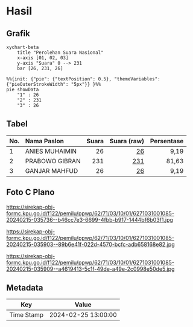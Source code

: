 # Hasil

## Grafik

```mermaid
xychart-beta
    title "Perolehan Suara Nasional"
    x-axis [01, 02, 03]
    y-axis "Suara" 0 --> 231
    bar [26, 231, 26]
```

```mermaid
%%{init: {"pie": {"textPosition": 0.5}, "themeVariables": {"pieOuterStrokeWidth": "5px"}} }%%
pie showData
    "1" : 26
    "2" : 231
    "3" : 26
```

## Tabel

| No. | Nama Paslon    | Suara | Suara (raw) | Persentase |
|:--- |:-------------- | -----:| -----------:| ----------:|
| 1   | ANIES MUHAIMIN | 26    | [26][p-1]   | 9,19       |
| 2   | PRABOWO GIBRAN | 231   | [231][p-2]  | 81,63      |
| 3   | GANJAR MAHFUD  | 26    | [26][p-3]   | 9,19       |


[p-1]: https://github.com/gigit-pemilu/pemilu-2024/blob/main/pilpres/hitung-suara/sub/62-kalimantan-tengah/sub/71-kota-palangkaraya/sub/03-jekan-raya/sub/1001-palangka/sub/085-tps/sub/paslon-1.txt
[p-2]: https://github.com/gigit-pemilu/pemilu-2024/blob/main/pilpres/hitung-suara/sub/62-kalimantan-tengah/sub/71-kota-palangkaraya/sub/03-jekan-raya/sub/1001-palangka/sub/085-tps/sub/paslon-2.txt
[p-3]: https://github.com/gigit-pemilu/pemilu-2024/blob/main/pilpres/hitung-suara/sub/62-kalimantan-tengah/sub/71-kota-palangkaraya/sub/03-jekan-raya/sub/1001-palangka/sub/085-tps/sub/paslon-3.txt

## Foto C Plano

https://sirekap-obj-formc.kpu.go.id/f122/pemilu/ppwp/62/71/03/10/01/6271031001085-20240215-035736--b46cc7e3-6699-4fbb-b917-1444bf6b03f1.jpg

https://sirekap-obj-formc.kpu.go.id/f122/pemilu/ppwp/62/71/03/10/01/6271031001085-20240215-035903--89b6e41f-022d-4570-bcfc-adb658168e82.jpg

https://sirekap-obj-formc.kpu.go.id/f122/pemilu/ppwp/62/71/03/10/01/6271031001085-20240215-035909--a4619413-5c1f-49de-a49e-2c0998e50de5.jpg


## Metadata

| Key        | Value               |
| ---------- | ------------------- |
| Time Stamp | 2024-02-25 13:00:00 |



